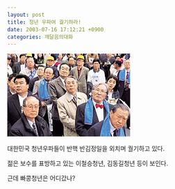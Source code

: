 ```yaml
---
layout: post
title: 청년 우파여 궐기하라!
date: 2003-07-16 17:12:21 +0900
categories: 깨달음의대화
---
```

<img src="./files/attach/images/198/304/001/1058343141.jpg" border="0" alt="" />  
  
대한민국 청년우파들이 반핵 반김정일을 외치며 궐기하고 있다.
  

  
젊은 보수를 표방하고 있는 이철승청년, 김동길청년 등이 보인다.
  

  
근데 빠콩청년은 어디갔나?